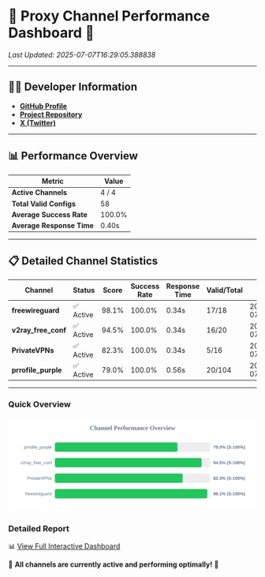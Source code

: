 # 🌟 Proxy Channel Performance Dashboard 🌟

_Last Updated: 2025-07-07T16:29:05.388838_

---

## 👩‍💻 Developer Information

- **[GitHub Profile](https://github.com/4n0nymou3)**  
- **[Project Repository](https://github.com/4n0nymou3/multi-proxy-config-fetcher)**  
- **[X (Twitter)](https://x.com/4n0nymou3)**  

---

## 📊 Performance Overview

| Metric                | Value       |
|-----------------------|-------------|
| **Active Channels**   | 4 / 4       |
| **Total Valid Configs** | 58          |
| **Average Success Rate** | 100.0%      |
| **Average Response Time** | 0.40s       |

---

## 📋 Detailed Channel Statistics

| Channel          | Status     | Score  | Success Rate | Response Time | Valid/Total | Last Success               |
|------------------|------------|--------|--------------|---------------|-------------|----------------------------|
| **freewireguard**  | ✅ Active  | 98.1%  | 100.0% | 0.34s         | 17/18       | 2025-07-07T16:29:05.386996 |
| **v2ray_free_conf**  | ✅ Active  | 94.5%  | 100.0% | 0.34s         | 16/20       | 2025-07-07T16:29:04.642743 |
| **PrivateVPNs**  | ✅ Active  | 82.3%  | 100.0% | 0.34s         | 5/16       | 2025-07-07T16:29:05.016906 |
| **prrofile_purple**  | ✅ Active  | 79.0%  | 100.0% | 0.56s         | 20/104       | 2025-07-07T16:29:04.235162 |

---

### Quick Overview
<div align="center">
  <a href="https://raw.githubusercontent.com/nullluser/NullRepo/refs/heads/main/assets/channel_stats_chart.svg">
    <img src="https://raw.githubusercontent.com/nullluser/NullRepo/refs/heads/main/assets/channel_stats_chart.svg" alt="Source Performance Statistics" width="800">
  </a>
</div>

### Detailed Report
📊 [View Full Interactive Dashboard](https://htmlpreview.github.io/?https://github.com/nullluser/NullRepo/blob/main/assets/performance_report.html)

🎉 **All channels are currently active and performing optimally!** 🎉
